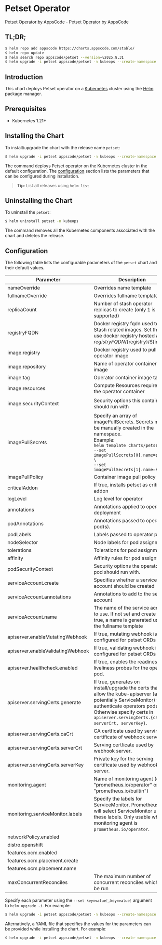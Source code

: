 # Petset Operator

[Petset Operator by AppsCode](https://github.com/kubeops/petset) - Petset Operator by AppsCode

## TL;DR;

```bash
$ helm repo add appscode https://charts.appscode.com/stable/
$ helm repo update
$ helm search repo appscode/petset --version=v2025.8.31
$ helm upgrade -i petset appscode/petset -n kubeops --create-namespace --version=v2025.8.31
```

## Introduction

This chart deploys Petset operator on a [Kubernetes](http://kubernetes.io) cluster using the [Helm](https://helm.sh) package manager.

## Prerequisites

- Kubernetes 1.21+

## Installing the Chart

To install/upgrade the chart with the release name `petset`:

```bash
$ helm upgrade -i petset appscode/petset -n kubeops --create-namespace --version=v2025.8.31
```

The command deploys Petset operator on the Kubernetes cluster in the default configuration. The [configuration](#configuration) section lists the parameters that can be configured during installation.

> **Tip**: List all releases using `helm list`

## Uninstalling the Chart

To uninstall the `petset`:

```bash
$ helm uninstall petset -n kubeops
```

The command removes all the Kubernetes components associated with the chart and deletes the release.

## Configuration

The following table lists the configurable parameters of the `petset` chart and their default values.

|             Parameter             |                                                                                                             Description                                                                                                             |                                                                                            Default                                                                                             |
|-----------------------------------|-------------------------------------------------------------------------------------------------------------------------------------------------------------------------------------------------------------------------------------|------------------------------------------------------------------------------------------------------------------------------------------------------------------------------------------------|
| nameOverride                      | Overrides name template                                                                                                                                                                                                             | <code>""</code>                                                                                                                                                                                |
| fullnameOverride                  | Overrides fullname template                                                                                                                                                                                                         | <code>""</code>                                                                                                                                                                                |
| replicaCount                      | Number of stash operator replicas to create (only 1 is supported)                                                                                                                                                                   | <code>1</code>                                                                                                                                                                                 |
| registryFQDN                      | Docker registry fqdn used to pull Stash related images. Set this to use docker registry hosted at ${registryFQDN}/${registry}/${image}                                                                                              | <code>ghcr.io</code>                                                                                                                                                                           |
| image.registry                    | Docker registry used to pull operator image                                                                                                                                                                                         | <code>appscode</code>                                                                                                                                                                          |
| image.repository                  | Name of operator container image                                                                                                                                                                                                    | <code>petset</code>                                                                                                                                                                            |
| image.tag                         | Operator container image tag                                                                                                                                                                                                        | <code>""</code>                                                                                                                                                                                |
| image.resources                   | Compute Resources required by the operator container                                                                                                                                                                                | <code>{"requests":{"cpu":"100m"}}</code>                                                                                                                                                       |
| image.securityContext             | Security options this container should run with                                                                                                                                                                                     | <code>{"allowPrivilegeEscalation":false,"capabilities":{"drop":["ALL"]},"readOnlyRootFilesystem":true,"runAsNonRoot":true,"runAsUser":65534,"seccompProfile":{"type":"RuntimeDefault"}}</code> |
| imagePullSecrets                  | Specify an array of imagePullSecrets. Secrets must be manually created in the namespace. <br> Example: <br> `helm template charts/petset \` <br> `--set imagePullSecrets[0].name=sec0 \` <br> `--set imagePullSecrets[1].name=sec1` | <code>[]</code>                                                                                                                                                                                |
| imagePullPolicy                   | Container image pull policy                                                                                                                                                                                                         | <code>IfNotPresent</code>                                                                                                                                                                      |
| criticalAddon                     | If true, installs petset as critical addon                                                                                                                                                                                          | <code>false</code>                                                                                                                                                                             |
| logLevel                          | Log level for operator                                                                                                                                                                                                              | <code>3</code>                                                                                                                                                                                 |
| annotations                       | Annotations applied to operator deployment                                                                                                                                                                                          | <code>{}</code>                                                                                                                                                                                |
| podAnnotations                    | Annotations passed to operator pod(s).                                                                                                                                                                                              | <code>{}</code>                                                                                                                                                                                |
| podLabels                         | Labels passed to operator pod(s)                                                                                                                                                                                                    | <code>{}</code>                                                                                                                                                                                |
| nodeSelector                      | Node labels for pod assignment                                                                                                                                                                                                      | <code>{"kubernetes.io/os":"linux"}</code>                                                                                                                                                      |
| tolerations                       | Tolerations for pod assignment                                                                                                                                                                                                      | <code>[]</code>                                                                                                                                                                                |
| affinity                          | Affinity rules for pod assignment                                                                                                                                                                                                   | <code>{}</code>                                                                                                                                                                                |
| podSecurityContext                | Security options the operator pod should run with.                                                                                                                                                                                  | <code>{"fsGroup":65535}</code>                                                                                                                                                                 |
| serviceAccount.create             | Specifies whether a service account should be created                                                                                                                                                                               | <code>true</code>                                                                                                                                                                              |
| serviceAccount.annotations        | Annotations to add to the service account                                                                                                                                                                                           | <code>{}</code>                                                                                                                                                                                |
| serviceAccount.name               | The name of the service account to use. If not set and create is true, a name is generated using the fullname template                                                                                                              | <code></code>                                                                                                                                                                                  |
| apiserver.enableMutatingWebhook   | If true, mutating webhook is configured for petset CRDs                                                                                                                                                                             | <code>true</code>                                                                                                                                                                              |
| apiserver.enableValidatingWebhook | If true, validating webhook is configured for petset CRDs                                                                                                                                                                           | <code>true</code>                                                                                                                                                                              |
| apiserver.healthcheck.enabled     | If true, enables the readiness and liveliness probes for the operator pod.                                                                                                                                                          | <code>false</code>                                                                                                                                                                             |
| apiserver.servingCerts.generate   | If true, generates on install/upgrade the certs that allow the kube-apiserver (and potentially ServiceMonitor) to authenticate operators pods. Otherwise specify certs in `apiserver.servingCerts.{caCrt, serverCrt, serverKey}`.   | <code>true</code>                                                                                                                                                                              |
| apiserver.servingCerts.caCrt      | CA certficate used by serving certificate of webhook server.                                                                                                                                                                        | <code>""</code>                                                                                                                                                                                |
| apiserver.servingCerts.serverCrt  | Serving certficate used by webhook server.                                                                                                                                                                                          | <code>""</code>                                                                                                                                                                                |
| apiserver.servingCerts.serverKey  | Private key for the serving certificate used by webhook server.                                                                                                                                                                     | <code>""</code>                                                                                                                                                                                |
| monitoring.agent                  | Name of monitoring agent (either "prometheus.io/operator" or "prometheus.io/builtin")                                                                                                                                               | <code>"none"</code>                                                                                                                                                                            |
| monitoring.serviceMonitor.labels  | Specify the labels for ServiceMonitor. Prometheus crd will select ServiceMonitor using these labels. Only usable when monitoring agent is `prometheus.io/operator`.                                                                 | <code>{}</code>                                                                                                                                                                                |
| networkPolicy.enabled             |                                                                                                                                                                                                                                     | <code>false</code>                                                                                                                                                                             |
| distro.openshift                  |                                                                                                                                                                                                                                     | <code>false</code>                                                                                                                                                                             |
| features.ocm.enabled              |                                                                                                                                                                                                                                     | <code>false</code>                                                                                                                                                                             |
| features.ocm.placement.create     |                                                                                                                                                                                                                                     | <code>true</code>                                                                                                                                                                              |
| features.ocm.placement.name       |                                                                                                                                                                                                                                     | <code>global</code>                                                                                                                                                                            |
| maxConcurrentReconciles           | The maximum number of concurrent reconciles which can be run                                                                                                                                                                        | <code>0</code>                                                                                                                                                                                 |


Specify each parameter using the `--set key=value[,key=value]` argument to `helm upgrade -i`. For example:

```bash
$ helm upgrade -i petset appscode/petset -n kubeops --create-namespace --version=v2025.8.31 --set replicaCount=1
```

Alternatively, a YAML file that specifies the values for the parameters can be provided while
installing the chart. For example:

```bash
$ helm upgrade -i petset appscode/petset -n kubeops --create-namespace --version=v2025.8.31 --values values.yaml
```
